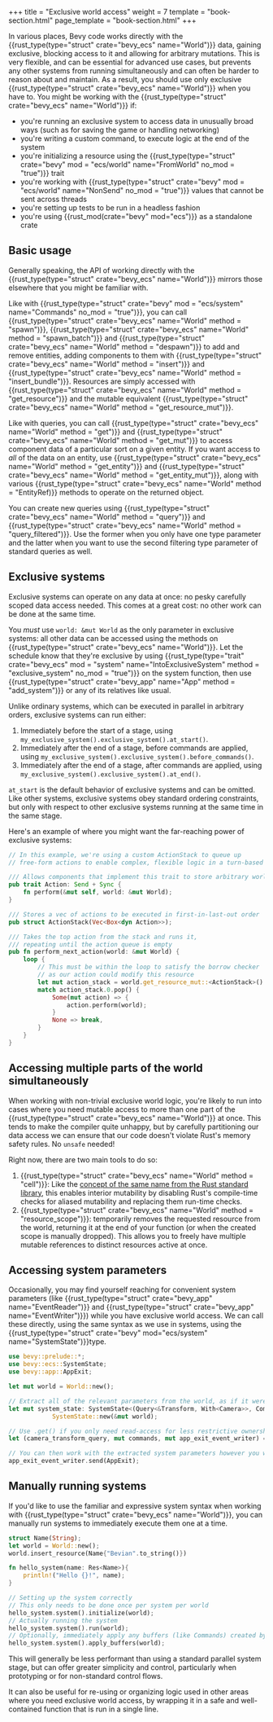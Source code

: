+++
title = "Exclusive world access"
weight = 7
template = "book-section.html"
page_template = "book-section.html"
+++

In various places, Bevy code works directly with the {{rust_type(type="struct" crate="bevy_ecs" name="World")}} data, gaining exclusive, blocking access to it and allowing for arbitrary mutations.
This is very flexible, and can be essential for advanced use cases, but prevents any other systems from running simultaneously and can often be harder to reason about and maintain.
As a result, you should use only exclusive {{rust_type(type="struct" crate="bevy_ecs" name="World")}} when you have to.
You might be working with the {{rust_type(type="struct" crate="bevy_ecs" name="World")}} if:

- you're running an exclusive system to access data in unusually broad ways (such as for saving the game or handling networking)
- you're writing a custom command, to execute logic at the end of the system
- you're initializing a resource using the {{rust_type(type="struct" crate="bevy" mod = "ecs/world" name="FromWorld" no_mod = "true")}} trait
- you're working with {{rust_type(type="struct" crate="bevy" mod = "ecs/world" name="NonSend" no_mod = "true")}} values that cannot be sent across threads
- you're setting up tests to be run in a headless fashion
- you're using {{rust_mod(crate="bevy" mod="ecs")}} as a standalone crate

## Basic usage

Generally speaking, the API of working directly with the {{rust_type(type="struct" crate="bevy_ecs" name="World")}} mirrors those elsewhere that you might be familiar with.

Like with {{rust_type(type="struct" crate="bevy" mod = "ecs/system" name="Commands" no_mod = "true")}}, you can call {{rust_type(type="struct" crate="bevy_ecs" name="World" method = "spawn")}}, {{rust_type(type="struct" crate="bevy_ecs" name="World" method = "spawn_batch")}} and {{rust_type(type="struct" crate="bevy_ecs" name="World" method = "despawn")}} to add and remove entities, adding components to them with {{rust_type(type="struct" crate="bevy_ecs" name="World" method = "insert")}} and {{rust_type(type="struct" crate="bevy_ecs" name="World" method = "insert_bundle")}}.
Resources are simply accessed with {{rust_type(type="struct" crate="bevy_ecs" name="World" method = "get_resource")}} and the mutable equivalent {{rust_type(type="struct" crate="bevy_ecs" name="World" method = "get_resource_mut")}}.

Like with queries, you can call {{rust_type(type="struct" crate="bevy_ecs" name="World" method = "get")}} and {{rust_type(type="struct" crate="bevy_ecs" name="World" method = "get_mut")}} to access component data of a particular sort on a given entity.
If you want access to *all* of the data on an entity, use {{rust_type(type="struct" crate="bevy_ecs" name="World" method = "get_entity")}} and {{rust_type(type="struct" crate="bevy_ecs" name="World" method = "get_entity_mut")}}, along with various {{rust_type(type="struct" crate="bevy_ecs" name="World" method = "EntityRef)}} methods to operate on the returned object.

You can create new queries using {{rust_type(type="struct" crate="bevy_ecs" name="World" method = "query")}} and {{rust_type(type="struct" crate="bevy_ecs" name="World" method = "query_filtered")}}.
Use the former when you only have one type parameter and the latter when you want to use the second filtering type parameter of standard queries as well.

## Exclusive systems

Exclusive systems can operate on any data at once: no pesky carefully scoped data access needed.
This comes at a great cost: no other work can be done at the same time.

You *must* use `world: &mut World` as the only parameter in exclusive systems: all other data can be accessed using the methods on {{rust_type(type="struct" crate="bevy_ecs" name="World")}}.
Let the schedule know that they're exclusive by using {{rust_type(type="trait" crate="bevy_ecs" mod = "system" name="IntoExclusiveSystem" method = "exclusive_system" no_mod = "true")}} on the system function, then use {{rust_type(type="struct" crate="bevy_app" name="App" method = "add_system")}} or any of its relatives like usual.

Unlike ordinary systems, which can be executed in parallel in arbitrary orders, exclusive systems can run either:

1. Immediately before the start of a stage, using `my_exclusive_system().exclusive_system().at_start()`.
2. Immediately after the end of a stage, before commands are applied, using `my_exclusive_system().exclusive_system().before_commands()`.
3. Immediately after the end of a stage, after commands are applied, using `my_exclusive_system().exclusive_system().at_end()`.

`at_start` is the default behavior of exclusive systems and can be omitted.
Like other systems, exclusive systems obey standard ordering constraints, but only with respect to other exclusive systems running at the same time in the same stage.

Here's an example of where you might want the far-reaching power of exclusive systems:

```rust
// In this example, we're using a custom ActionStack to queue up
// free-form actions to enable complex, flexible logic in a turn-based game

/// Allows components that implement this trait to store arbitrary world-altering logic
pub trait Action: Send + Sync {
    fn perform(&mut self, world: &mut World);
}

/// Stores a vec of actions to be executed in first-in-last-out order
pub struct ActionStack(Vec<Box<dyn Action>>);

/// Takes the top action from the stack and runs it,
/// repeating until the action queue is empty
pub fn perform_next_action(world: &mut World) {
    loop {
        // This must be within the loop to satisfy the borrow checker
        // as our action could modify this resource
        let mut action_stack = world.get_resource_mut::<ActionStack>().unwrap();
        match action_stack.0.pop() {
            Some(mut action) => {
                action.perform(world);
            }
            None => break,
        }
    }
}
```

## Accessing multiple parts of the world simultaneously

When working with non-trivial exclusive world logic, you're likely to run into cases where you need mutable access to more than one part of the {{rust_type(type="struct" crate="bevy_ecs" name="World")}} at once.
This tends to make the compiler quite unhappy, but by carefully partitioning our data access we can ensure that our code doesn't violate Rust's memory safety rules.
No `unsafe` needed!

Right now, there are two main tools to do so:

1. {{rust_type(type="struct" crate="bevy_ecs" name="World" method = "cell")}}: Like the [concept of the same name from the Rust standard library](https://doc.rust-lang.org/std/cell/), this enables interior mutability by disabling Rust's compile-time checks for aliased mutability and replacing them run-time checks.
2. {{rust_type(type="struct" crate="bevy_ecs" name="World" method = "resource_scope")}}: temporarily removes the requested resource from the world, returning it at the end of your function (or when the created scope is manually dropped). This allows you to freely have multiple mutable references to distinct resources active at once.

## Accessing system parameters

Occasionally, you may find yourself reaching for convenient system parameters (like {{rust_type(type="struct" crate="bevy_app" name="EventReader")}} and {{rust_type(type="struct" crate="bevy_app" name="EventWriter")}}) while you have exclusive world access.
We can call these directly, using the same syntax as we use in systems, using the {{rust_type(type="struct" crate="bevy" mod="ecs/system" name="SystemState")}}type.

```rust
use bevy::prelude::*;
use bevy::ecs::SystemState;
use bevy::app::AppExit;

let mut world = World::new();

// Extract all of the relevant parameters from the world, as if it were a system
let mut system_state: SystemState<(Query<&Transform, With<Camera>>, Commands, EventWriter<AppExit>>)> =
            SystemState::new(&mut world);

// Use .get() if you only need read-access for less restrictive ownership constraints
let (camera_transform_query, mut commands, mut app_exit_event_writer) = system_state.get_mut(&world);

// You can then work with the extracted system parameters however you wish
app_exit_event_writer.send(AppExit);
```

## Manually running systems

If you'd like to use the familiar and expressive system syntax when working with {{rust_type(type="struct" crate="bevy_ecs" name="World")}}, you can manually run systems to immediately execute them one at a time.

```rust
struct Name(String);
let world = World::new();
world.insert_resource(Name{"Bevian".to_string()})

fn hello_system(name: Res<Name>){
    println!("Hello {}!", name);
}

// Setting up the system correctly
// This only needs to be done once per system per world
hello_system.system().initialize(world);
// Actually running the system
hello_system.system().run(world);
// Optionally, immediately apply any buffers (like Commands) created by the system to the World
hello_system.system().apply_buffers(world);
```

This will generally be less performant than using a standard parallel system stage,
but can offer greater simplicity and control, particularly when prototyping or for non-standard control flows.

It can also be useful for re-using or organizing logic used in other areas where you need exclusive world access, by wrapping it in a safe and well-contained function that is run in a single line.
